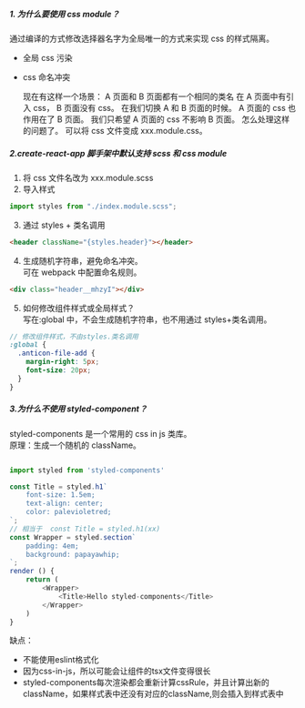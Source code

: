 ##### 1. 为什么要使用 css module？

通过编译的方式修改选择器名字为全局唯一的方式来实现 css 的样式隔离。

- 全局 css 污染
- css 命名冲突

  现在有这样一个场景：
  A 页面和 B 页面都有一个相同的类名
  在 A 页面中有引入 css，
  B 页面没有 css。
  在我们切换 A 和 B 页面的时候。
  A 页面的 css 也作用在了 B 页面。
  我们只希望 A 页面的 css 不影响 B 页面。
  怎么处理这样的问题了。
  可以将 css 文件变成 xxx.module.css。

##### 2.create-react-app 脚手架中默认支持 scss 和 css module

1. 将 css 文件名改为 xxx.module.scss
2. 导入样式

```javascript
import styles from "./index.module.scss";
```

3. 通过 styles + 类名调用

```html
<header className="{styles.header}"></header>
```

4. 生成随机字符串，避免命名冲突。
   <br/>
   可在 webpack 中配置命名规则。

```html
<div class="header__mhzyI"></div>
```

5. 如何修改组件样式或全局样式？
   <br/>
   写在:global 中，不会生成随机字符串，也不用通过 styles+类名调用。

```scss
// 修改组件样式，不由styles.类名调用
:global {
  .anticon-file-add {
    margin-right: 5px;
    font-size: 20px;
  }
}
```

##### 3.为什么不使用 styled-component？

styled-components 是一个常用的 css in js 类库。
<br/>
原理：生成一个随机的 className。

```javascript

import styled from 'styled-components'

const Title = styled.h1`
    font-size: 1.5em;
    text-align: center;
    color: palevioletred;
`;
// 相当于  const Title = styled.h1(xx)
const Wrapper = styled.section`
    padding: 4em;
    background: papayawhip;
`;
render () {
    return (
        <Wrapper>
            <Title>Hello styled-components</Title>
        </Wrapper>
    )
}
```
缺点：
- 不能使用eslint格式化
- 因为css-in-js，所以可能会让组件的tsx文件变得很长
- styled-components每次渲染都会重新计算cssRule，并且计算出新的className，如果样式表中还没有对应的className,则会插入到样式表中
